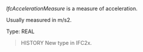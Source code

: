 _IfcAccelerationMeasure_ is a measure of acceleration.

<!-- end of short definition -->


Usually measured in m/s2.

Type: REAL

> HISTORY New type in IFC2x.
